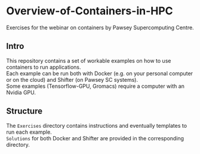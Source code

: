 # Overview-of-Containers-in-HPC
Exercises for the webinar on containers by Pawsey Supercomputing Centre.

Intro
-----
This repository contains a set of workable examples on how to use containers to run applications.  
Each example can be run both with Docker (e.g. on your personal computer or on the cloud) and Shifter (on Pawsey SC systems).  
Some examples (Tensorflow-GPU, Gromacs) require a computer with an Nvidia GPU.

Structure
---------
The `Exercises` directory contains instructions and eventually templates to run each example.  
`Solutions` for both Docker and Shifter are provided in the corresponding directory.
